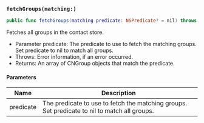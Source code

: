 ### `fetchGroups(matching:)`

```swift
public func fetchGroups(matching predicate: NSPredicate? = nil) throws -> [CNGroup]
```

Fetches all groups in the contact store.
- Parameter predicate: The predicate to use to fetch the matching groups. Set predicate to nil to match all groups.
- Throws: Error information, if an error occurred.
- Returns: An array of CNGroup objects that match the predicate.

#### Parameters

| Name | Description |
| ---- | ----------- |
| predicate | The predicate to use to fetch the matching groups. Set predicate to nil to match all groups. |